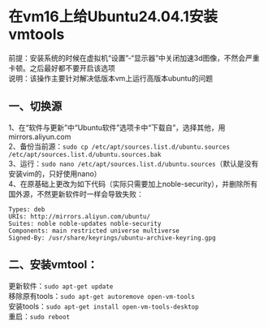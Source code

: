 # 在vm16上给Ubuntu24.04.1安装vmtools
前提：安装系统的时候在虚拟机“设置”-“显示器”中关闭加速3d图像，不然会严重卡顿。之后最好都不要开启该选项  
说明：该操作主要针对解决低版本vm上运行高版本ubuntu的问题
## 一、切换源
1、在“软件与更新”中“Ubuntu软件”选项卡中“下载自”，选择其他，用mirrors.aliyun.com  
2、备份当前源：`sudo cp /etc/apt/sources.list.d/ubuntu.sources  /etc/apt/sources.list.d/ubuntu.sources.bak`  
3、运行：`sudo nano /etc/apt/sources.list.d/ubuntu.sources`（默认是没有安装vim的，只好使用nano）  
4、在原基础上更改为如下代码（实际只需要加上noble-security），并删除所有国外源，不然更新软件时一样会导致失败：
```
Types: deb
URIs: http://mirrors.aliyun.com/ubuntu/
Suites: noble noble-updates noble-security
Components: main restricted universe multiverse
Signed-By: /usr/share/keyrings/ubuntu-archive-keyring.gpg
```
## 二、安装vmtool：
更新软件：`sudo apt-get update`  
移除原有tools：`sudo apt-get autoremove open-vm-tools`  
安装tools：`sudo apt-get install open-vm-tools-desktop`  
重启：`sudo reboot`
